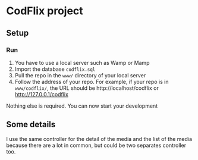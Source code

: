 # CodFlix project

## Setup

### Run
1. You have to use a local server such as Wamp or Mamp
1. Import the database `codflix.sql`
1. Pull the repo in the `www/` directory of your local server
1. Follow the address of your repo. For example, if your repo is in ``www/codflix/``, the URL should be http://localhost/codflix or http://127.0.0.1/codflix

Nothing else is required. You can now start your development

## Some details

I use the same controller for the detail of the media and the list of the media because there are a lot in common, but
could be two separates controller too.